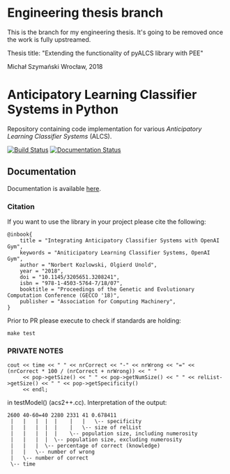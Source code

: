 # Engineering thesis branch

This is the branch for my engineering thesis. It's going to be removed once the work is fully upstreamed.

Thesis title: "Extending the functionality of pyALCS library with PEE"

Michał Szymański
Wrocław, 2018

# Anticipatory Learning Classifier Systems in Python
Repository containing code implementation for various *Anticipatory Learning Classifier Systems* (ALCS).

[![Build Status](https://travis-ci.org/ParrotPrediction/pyalcs.svg?branch=master)](https://travis-ci.org/ParrotPrediction/pyalcs) [![Documentation Status](https://readthedocs.org/projects/pyalcs/badge/?version=latest)](https://pyalcs.readthedocs.io/en/latest/?badge=latest)

## Documentation
Documentation is available [here](https://pyalcs.readthedocs.io).

### Citation
If you want to use the library in your project please cite the following:

    @inbook{
        title = "Integrating Anticipatory Classifier Systems with OpenAI Gym",
        keywords = "Aniticipatory Learning Classifier Systems, OpenAI Gym",
        author = "Norbert Kozlowski, Olgierd Unold",
        year = "2018",
        doi = "10.1145/3205651.3208241",
        isbn = "978-1-4503-5764-7/18/07",
        booktitle = "Proceedings of the Genetic and Evolutionary Computation Conference (GECCO '18)",
        publisher = "Association for Computing Machinery",
    }

Prior to PR please execute to check if standards are holding:

    make test


### PRIVATE NOTES

    cout << time << " " << nrCorrect << "-" << nrWrong << "=" << (nrCorrect * 100 / (nrCorrect + nrWrong)) << " "
         << pop->getSize() << " " << pop->getNumSize() << " " << relList->getSize() << " " << pop->getSpecificity()
         << endl;

in testModel() (acs2++.cc). Interpretation of the output:

    2600 40-60=40 2280 2331 41 0.678411
     |   |   |  |  |    |   |   \-- specificity
     |   |   |  |  |    |   \-- size of relList
     |   |   |  |  |    \-- population size, including numerosity
     |   |   |  |  \-- population size, excluding numerosity
     |   |   |  \-- percentage of correct (knowledge)
     |   |   \-- number of wrong
     |   \-- number of correct
     \-- time
